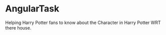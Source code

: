 # AngularTask
Helping Harry Potter fans to know about the Character in Harry Potter WRT there house.

